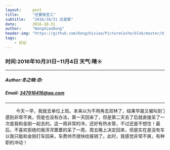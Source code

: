 ```yaml
---
layout:     post
title:      "还要做苦工"
subtitle:   "2016/10/31 还是累"
date:       2016-10-31
author:     "WangXiaoDong"
header-img: "https://github.com/Dongzhixiao/PictureCache/blob/master/diaryPic/20161031.jpg?raw=true"
tags:
    - 日记
---
```


### 时间:2016年10月31日~11月4日 天气:晴:sunny:
-----
#####   Author:冬之晓::angry::
#####   Email: 347916416@qq.com
----------

<pre>
    今天一早，我就去单位上班。本来以为不用再去双林了，结果早晨又被叫到了双林,我
感到非常不爽，但是也没有办法，第一天回来了，但是第二天去了后就直接呆了一周。第二
次是我和金刚一起去的。这一周非常的冷，还好有热水管，不过还是不想住！最
后，不喜欢拒绝的我浑浑噩噩的呆了一周，周五晚上决定回来，但是实在是没有车送我，所
以我只能和金刚打车回来，车费帅杰很快给报销了。此时，我感觉非常不爽，有种想辞
职的冲动！
</pre>